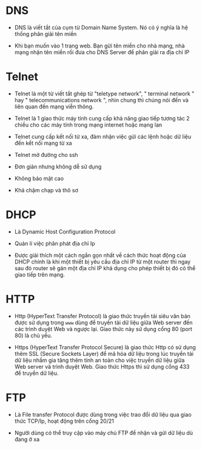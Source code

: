 # DNS

- DNS là viết tắt của cụm từ Domain Name System. Nó có ý nghĩa là hệ thống phân giải tên miền

- Khi bạn muốn vào 1 trang web. Bạn gửi tên miền cho nhà mạng, nhà mạng nhận tên miền rồi đưa cho DNS Server để phân giải ra địa chỉ IP

# Telnet
- Telnet là một từ viết tắt ghép từ "teletype network", " terminal network " hay " telecommunications network ", nhìn chung thì chúng nói đến và liên quan đến mạng viễn thông.

- Telnet là 1 giao thức máy tính cung cấp khả năng giao tiếp tương tác 2 chiều cho các máy tính trong mạng internet hoặc mạng lan 

- Telnet cung cấp kết nối từ xa, đảm nhận việc gửi các lệnh hoặc dữ liệu đến kết nối mạng từ xa 

- Telnet mở đường cho ssh

- Đơn giản nhưng không dễ sử dụng

- Không bảo mật cao

- Khá chậm chạp và thô sơ

# DHCP

- Là Dynamic Host Configuration Protocol

- Quản lí việc phân phát địa chỉ Ip 

- Được giải thích một cách ngắn gọn nhất về cách thức hoạt động của DHCP chính là khi một thiết bị yêu cầu địa chỉ IP từ một router thì ngay sau đó router sẽ gán một địa chỉ IP khả dụng cho phép thiết bị đó có thể giao tiếp trên mạng.

# HTTP 
- Http (HyperText Transfer Protocol) là giao thức truyền tải siêu văn bản được sử dụng trong `www` dùng để truyền tải dữ liệu giữa Web server đến các trình duyệt Web và ngược lại. Giao thức này sử dụng cổng 80 (port 80) là chủ yếu.

- Https (HyperText Transfer Protocol Secure) là giao thức Http có sử dụng thêm SSL (Secure Sockets Layer) để mã hóa dữ liệu trong lúc truyền tải dữ liệu nhầm gia tăng thêm tính an toàn cho việc truyền dữ liệu giữa Web server và trình duyệt Web. Giao thức Https thì sử dụng cổng 433 để truyền dữ liệu.

# FTP

- Là File transfer Protocol được dùng trong việc trao đổi dữ liệu qua giao thức TCP/Ip, hoạt động trên cổng 20/21 

- Người dùng có thể truy cập vào máy chủ FTP để nhận và gửi dữ liệu dù đang ở xa 